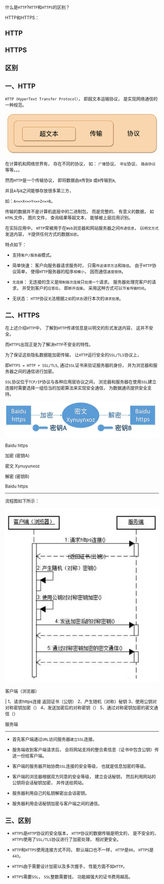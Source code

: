 什么是`HTTP`?`HTTP`和`HTTPS`的区别？

HTTP和HTTPS：

## HTTP
## HTTPS
## 区别

## 一、HTTP

`HTTP（HyperText Transfer Protocol）`，
即超文本运输协议，
是实现网络通信的一种规范。

![HTTP 的解释](../images/http/HTTP和HTTPS的区别/1.png)

在计算机和网络世界有，
存在不同的协议，
如：
`广播`协议、
`寻址`协议、
`路由协议`等等。。。

然而`HTTP`是一个传输协议，
即将数据由`A`传到`B`
或`B`传输到`A`,

并且`A`与`B`之间能够存放很多第三方，

如：`A<=>X<=>Y<=>Z<=>B`。

传输的数据并不是计算机底层中的二进制包，
而是完整的、
有意义的数据，
如`HTML`文件，
图片文件，
查询结果等超文本，
能够被上层应用识别。

在实际应用中，
`HTTP`常被用于在`Web`浏览器和网站服务器之间`传递信息`，
以`明文方式`发送内容，
`不`提供任何方式的数据`加密`。

特点如下：

- 支持`客户/服务器`模式。

- 简单快速：
客户向服务器请求服务时，
只需`传送请求方法`和`路径`。
由于`HTTP`协议简单，
使得`HTTP`服务器的程序`规模小`，
因而通信`速度很快`。

- `无连接`：
无连接的含义是`限制每次连接`只`处理一个`请求。
服务器处理完客户的请求，
并受到客户的`应答后`，
即`断开连接`。
采用这种方式可以`节省传输时间`。

- 无状态：
`HTTP`协议`无`法根据`之前`的`状态`进行本次的`请求处理`。

## 二、HTTPS

在上述介绍`HTTP`中，
了解到`HTTP`传递信息是以明文的形式发送内容，
这并不安全。

而`HTTPS`出现正是为了解决`HTTP`不安全的特性。

为了保证这些隐私数据能加密传输，
让`HTTP`运行安全的`SSL/TLS`协议上，

即`HTTPS = HTTP + SSL/TLS`,
通过`SSL`证书来验证服务器的身份，
并为浏览器和服务器之间的通信进行加密。

`SSL`协议位于`TCP/IP`协议与各种应用层协议之间，
浏览器和服务器在使用`SSL`建立连接时需要选择一组恰当的加密算法来实现安全通信，
为数据通讯提供安全支持。

![加密算法](../images/http/HTTP和HTTPS的区别/2.png)

Baidu
https

加密
(密钥A)

密文
Xynuyunxoz

解密
(密钥B)

Baidu
https

---

流程图如下所示：

![加密流程图](../images/http/HTTP和HTTPS的区别/3.png)

客户端（浏览器）

|
1、请求https连接 返回证书（公钥）
2、产生随机（对称）秘钥
3、使用公钥对对称密钥加密（）
4、发送加密后的对称密钥（）
5、通过对称密钥加密的密文通信（）

服务端

---

- 首先客户端通过`URL`访问服务器`建立SSL`连接。

- 服务端收到客户端请求后，
会将网站支持的整合素信息（证书中包含公钥）传送一份给客户端。

- 客户端的服务器开始协商`SSL`连接的安全等级，
也就是信息加密的等级。

- 客户端的浏览器根据双方同意的安全等级，
建立会话秘钥，
然后利用网站的公钥将会话秘钥加密，
并传送给网站。

- 服务器利用自己的私钥解密出会话密钥。

- 服务器利用会话秘钥加密与客户端之间的通信。

## 三、区别

- `HTTPS`是`HTTP`协议的安全版本，
`HTTP`协议的数据传输是明文的，
是不安全的，
`HTTPS`使用了`SSL/TLS`协议进行了加密处理，
相对更安全。

- `HTTP`和`HTTPS`使用连接方式不同，
默认端口也不一样，
`HTTP`是`80`，
`HTTPS`是`443`。

- `HTTPS`由于需要设计加密以及多次握手，
性能方面不如`HTTP`。

- `HTTPS`需要`SSL`，
`SSL`整数需要钱，
功能越强大的证书费用越高。